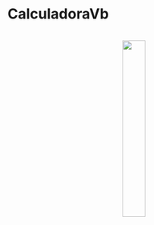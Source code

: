 # CalculadoraVb
<html>
<center>
  <div>
    <br>
    <img src="https://github.com/jmansilla-2014056/galery/blob/master/Nueva%20carpeta/VBCALC_0.png" width="30%" height="30%"/>
    <br>
    </center>
  </div>
<center>
